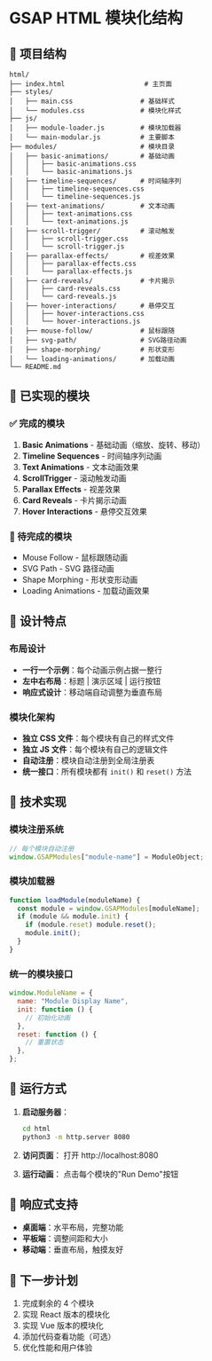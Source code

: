 # GSAP HTML 模块化结构

## 📁 项目结构

```
html/
├── index.html                    # 主页面
├── styles/
│   ├── main.css                 # 基础样式
│   └── modules.css              # 模块化样式
├── js/
│   ├── module-loader.js         # 模块加载器
│   └── main-modular.js          # 主要脚本
├── modules/                     # 模块目录
│   ├── basic-animations/        # 基础动画
│   │   ├── basic-animations.css
│   │   └── basic-animations.js
│   ├── timeline-sequences/      # 时间轴序列
│   │   ├── timeline-sequences.css
│   │   └── timeline-sequences.js
│   ├── text-animations/         # 文本动画
│   │   ├── text-animations.css
│   │   └── text-animations.js
│   ├── scroll-trigger/          # 滚动触发
│   │   ├── scroll-trigger.css
│   │   └── scroll-trigger.js
│   ├── parallax-effects/        # 视差效果
│   │   ├── parallax-effects.css
│   │   └── parallax-effects.js
│   ├── card-reveals/            # 卡片揭示
│   │   ├── card-reveals.css
│   │   └── card-reveals.js
│   ├── hover-interactions/      # 悬停交互
│   │   ├── hover-interactions.css
│   │   └── hover-interactions.js
│   ├── mouse-follow/            # 鼠标跟随
│   ├── svg-path/                # SVG路径动画
│   ├── shape-morphing/          # 形状变形
│   └── loading-animations/      # 加载动画
└── README.md
```

## 🎯 已实现的模块

### ✅ 完成的模块

1. **Basic Animations** - 基础动画（缩放、旋转、移动）
2. **Timeline Sequences** - 时间轴序列动画
3. **Text Animations** - 文本动画效果
4. **ScrollTrigger** - 滚动触发动画
5. **Parallax Effects** - 视差效果
6. **Card Reveals** - 卡片揭示动画
7. **Hover Interactions** - 悬停交互效果

### 🚧 待完成的模块

- Mouse Follow - 鼠标跟随动画
- SVG Path - SVG 路径动画
- Shape Morphing - 形状变形动画
- Loading Animations - 加载动画效果

## 🎨 设计特点

### 布局设计

- **一行一个示例**：每个动画示例占据一整行
- **左中右布局**：标题 | 演示区域 | 运行按钮
- **响应式设计**：移动端自动调整为垂直布局

### 模块化架构

- **独立 CSS 文件**：每个模块有自己的样式文件
- **独立 JS 文件**：每个模块有自己的逻辑文件
- **自动注册**：模块自动注册到全局注册表
- **统一接口**：所有模块都有 `init()` 和 `reset()` 方法

## 🔧 技术实现

### 模块注册系统

```javascript
// 每个模块自动注册
window.GSAPModules["module-name"] = ModuleObject;
```

### 模块加载器

```javascript
function loadModule(moduleName) {
  const module = window.GSAPModules[moduleName];
  if (module && module.init) {
    if (module.reset) module.reset();
    module.init();
  }
}
```

### 统一的模块接口

```javascript
window.ModuleName = {
  name: "Module Display Name",
  init: function () {
    // 初始化动画
  },
  reset: function () {
    // 重置状态
  },
};
```

## 🚀 运行方式

1. **启动服务器**：

   ```bash
   cd html
   python3 -m http.server 8080
   ```

2. **访问页面**：
   打开 http://localhost:8080

3. **运行动画**：
   点击每个模块的"Run Demo"按钮

## 📱 响应式支持

- **桌面端**：水平布局，完整功能
- **平板端**：调整间距和大小
- **移动端**：垂直布局，触摸友好

## 🎯 下一步计划

1. 完成剩余的 4 个模块
2. 实现 React 版本的模块化
3. 实现 Vue 版本的模块化
4. 添加代码查看功能（可选）
5. 优化性能和用户体验
